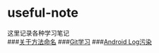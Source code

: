 # useful-note
这里记录各种学习笔记  
###[关于方法命名](https://github.com/pizzanicky/useful-note/blob/master/method_naming.md)
###[Git学习](https://github.com/pizzanicky/useful-note/blob/master/git_learning_notes.md)
###[Android Log污染](https://github.com/pizzanicky/useful-note/blob/master/android_log_pollution.md)
